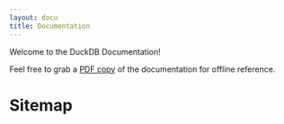 ```yaml
---
layout: docu
title: Documentation
---
```


Welcome to the DuckDB Documentation!

Feel free to grab a <a href="{{ site.baseurl }}/duckdb-docs.pdf">PDF copy</a> of the documentation for offline reference.


<h1>Sitemap</h1>

<div id="docusitemaphere"></div>
